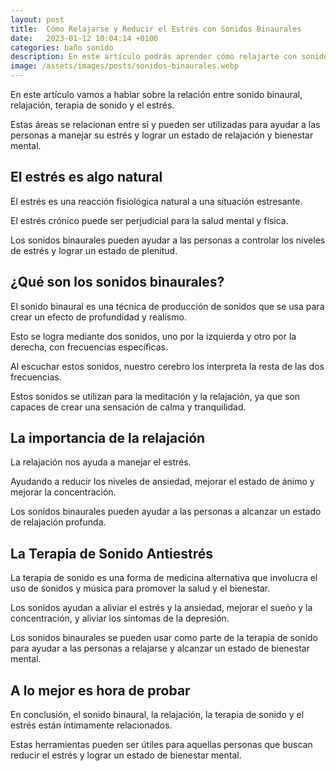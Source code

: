 ```yaml
---
layout: post
title:  Cómo Relajarse y Reducir el Estrés con Sonidos Binaurales
date:   2023-01-12 10:04:14 +0100
categories: baño sonido
description: En este artículo podrás aprender cómo relajarte con sonidos binaurales
image: /assets/images/posts/sonidos-binaurales.webp
---
```


En este artículo vamos a hablar sobre la relación entre sonido binaural, relajación, terapia de sonido y el estrés. 

Estas áreas se relacionan entre sí y pueden ser utilizadas para ayudar a las personas a manejar su estrés y lograr un estado de relajación y bienestar mental. 

## __El estrés es algo natural__

El estrés es una reacción fisiológica natural a una situación estresante. 

El estrés crónico puede ser perjudicial para la salud mental y física. 

Los sonidos binaurales pueden ayudar a las personas a controlar los niveles de estrés y lograr un estado de plenitud. 

## __¿Qué son los sonidos binaurales?__

El sonido binaural es una técnica de producción de sonidos que se usa para crear un efecto de profundidad y realismo. 

Esto se logra mediante dos sonidos, uno por la izquierda y otro por la derecha, con frecuencias específicas. 

Al escuchar estos sonidos, nuestro cerebro los interpreta la resta de las dos frecuencias.

Estos sonidos se utilizan para la meditación y la relajación, ya que son capaces de crear una sensación de calma y tranquilidad. 

## __La importancia de la relajación__

La relajación nos ayuda a manejar el estrés. 

Ayudando a reducir los niveles de ansiedad, mejorar el estado de ánimo y mejorar la concentración. 

Los sonidos binaurales pueden ayudar a las personas a alcanzar un estado de relajación profunda. 

## __La Terapia de Sonido Antiestrés__

La terapia de sonido es una forma de medicina alternativa que involucra el uso de sonidos y música para promover la salud y el bienestar. 

Los sonidos ayudan a aliviar el estrés y la ansiedad, mejorar el sueño y la concentración, y aliviar los síntomas de la depresión. 

Los sonidos binaurales se pueden usar como parte de la terapia de sonido para ayudar a las personas a relajarse y alcanzar un estado de bienestar mental. 

## __A lo mejor es hora de probar__

En conclusión, el sonido binaural, la relajación, la terapia de sonido y el estrés están íntimamente relacionados. 

Estas herramientas pueden ser útiles para aquellas personas que buscan reducir el estrés y lograr un estado de bienestar mental.
